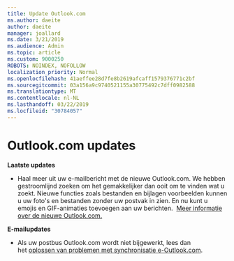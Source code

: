 ```yaml
---
title: Update Outlook.com
ms.author: daeite
author: daeite
manager: joallard
ms.date: 3/21/2019
ms.audience: Admin
ms.topic: article
ms.custom: 9000250
ROBOTS: NOINDEX, NOFOLLOW
localization_priority: Normal
ms.openlocfilehash: 41aeffee28d7fe8b2619afcaff1579376771c2bf
ms.sourcegitcommit: 03a156a9c9740521155a30775492c7dff0982588
ms.translationtype: MT
ms.contentlocale: nl-NL
ms.lasthandoff: 03/22/2019
ms.locfileid: "30784057"
---
```

# <a name="outlookcom-updates"></a>Outlook.com updates

**Laatste updates**

- Haal meer uit uw e-mailbericht met de nieuwe Outlook.com. We hebben gestroomlijnd zoeken om het gemakkelijker dan ooit om te vinden wat u zoekt. Nieuwe functies zoals bestanden en bijlagen voorbeelden kunnen u uw foto's en bestanden zonder uw postvak in zien. En nu kunt u emojis en GIF-animaties toevoegen aan uw berichten.  [Meer informatie over de nieuwe Outlook.com.](https://support.office.com/article/40676ad0-c831-45ac-a023-5be633be798d)

**E-mailupdates**

- Als uw postbus Outlook.com wordt niet bijgewerkt, lees dan het [oplossen van problemen met synchronisatie e-Outlook.com](https://support.office.com/article/d39e3341-8d79-4bf1-b3c7-ded602233642).